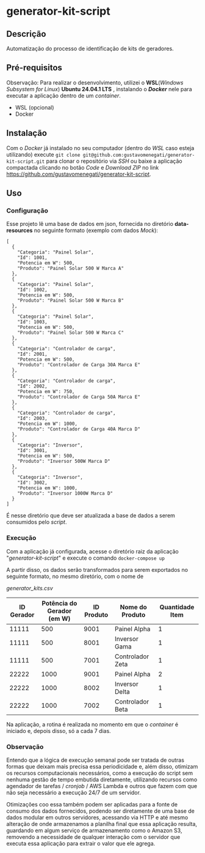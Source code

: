 # generator-kit-script

## Descrição
Automatização do processo de identificação de kits de geradores.

## Pré-requisitos
Observação: Para realizar o desenvolvimento, utilizei o **WSL**(_Windows Subsystem for Linux_) **Ubuntu 24.04.1 LTS** , instalando o **_Docker_** nele para executar a aplicação dentro de um _container_.

- WSL (opcional)
- Docker

## Instalação
Com o _Docker_ já instalado no seu computador (dentro do _WSL_ caso esteja utilizando) execute `git clone git@github.com:gustavomenegati/generator-kit-script.git` para clonar o repositório via _SSH_ ou baixe a aplicação compactada clicando no botão _*Code*_ e *_Download ZIP_* no link https://github.com/gustavomenegati/generator-kit-script.

## Uso

### Configuração

Esse projeto lê uma base de dados em json, fornecida no diretório **data-resources** no seguinte formato (exemplo com dados _Mock_):

```
[
  {
    "Categoria": "Painel Solar",
    "Id": 1001,
    "Potencia em W": 500,
    "Produto": "Painel Solar 500 W Marca A"
  },
  {
    "Categoria": "Painel Solar",
    "Id": 1002,
    "Potencia em W": 500,
    "Produto": "Painel Solar 500 W Marca B"
  },
  {
    "Categoria": "Painel Solar",
    "Id": 1003,
    "Potencia em W": 500,
    "Produto": "Painel Solar 500 W Marca C"
  },
  {
    "Categoria": "Controlador de carga",
    "Id": 2001,
    "Potencia em W": 500,
    "Produto": "Controlador de Carga 30A Marca E"
  },
  {
    "Categoria": "Controlador de carga",
    "Id": 2002,
    "Potencia em W": 750,
    "Produto": "Controlador de Carga 50A Marca E"
  },
  {
    "Categoria": "Controlador de carga",
    "Id": 2003,
    "Potencia em W": 1000,
    "Produto": "Controlador de Carga 40A Marca D"
  },
  {
    "Categoria": "Inversor",
    "Id": 3001,
    "Potencia em W": 500,
    "Produto": "Inversor 500W Marca D"
  },
  {
    "Categoria": "Inversor",
    "Id": 3002,
    "Potencia em W": 1000,
    "Produto": "Inversor 1000W Marca D"
  }
]
```

É nesse diretório que deve ser atualizada a base de dados a serem consumidos pelo _script_.

### Execução

Com a aplicação já configurada, acesse o diretório raiz da aplicação "_generator-kit-script_" e execute o comando `docker-compose up` 

A partir disso, os dados serão transformados para serem exportados no seguinte formato, no mesmo diretório, com o nome de

_generator_kits.csv_

| ID Gerador | Potência do Gerador (em W) | ID Produto | Nome do Produto   | Quantidade Item |
|------------|---------------------------|------------|-------------------|-----------------|
| 11111      | 500                       | 9001       | Painel Alpha      | 1               |
| 11111      | 500                       | 8001       | Inversor Gama     | 1               |
| 11111      | 500                       | 7001       | Controlador Zeta  | 1               |
| 22222      | 1000                      | 9001       | Painel Alpha      | 2               |
| 22222      | 1000                      | 8002       | Inversor Delta    | 1               |
| 22222      | 1000                      | 7002       | Controlador Beta  | 1               |

Na aplicação, a rotina é realizada no momento em que o _container_ é iniciado e, depois disso, só a cada 7 dias.

### Observação

Entendo que a lógica de execução semanal pode ser tratada de outras formas que deixam mais precisa essa periodicidade e, além disso, otimizam os recursos computacionais necessários, como a execução do script sem nenhuma gestão de tempo embutida diretamente, utilizando recursos como agendador de tarefas / _cronjob_ / AWS Lambda e outros que fazem com que não seja necessário a execução 24/7 de um servidor.

Otimizações coo essa também podem ser aplicadas para a fonte de consumo dos dados fornecidos, podendo ser diretamente de uma base de dados modular em outros servidores, acessando via HTTP e até mesmo alteração de onde armazenamos a planilha final que essa aplicação resulta, guardando em algum serviço de armazenamento como o Amazon S3, removendo a necessidade de qualquer interação com o servidor que executa essa aplicação para extrair o valor que ele agrega.